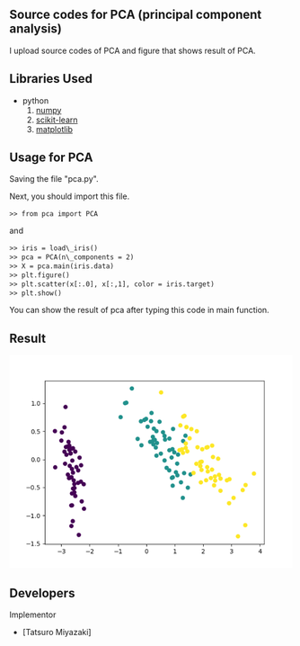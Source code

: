 Source codes for PCA (principal component analysis)
 --- 

I upload source codes of PCA and figure that shows result of PCA.

Libraries Used
---
- python
  1. [numpy](http://www.numpy.org/)
  2. [scikit-learn](http://scikit-learn.org/stable/)
  3. [matplotlib](https://matplotlib.org)

Usage for PCA
---
Saving the file "pca.py".

Next, you should import this file.
~~~
>> from pca import PCA
~~~

and
~~~
>> iris = load\_iris()
>> pca = PCA(n\_components = 2)
>> X = pca.main(iris.data)
>> plt.figure()
>> plt.scatter(x[:.0], x[:,1], color = iris.target)
>> plt.show()
~~~

You can show the result of pca after typing this code in main function.

Result
---
![result of  PCA](pca.png)

Developers
---
Implementor
 - [Tatsuro Miyazaki]
